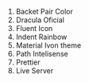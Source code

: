 1. Backet Pair Color 
2. Dracula Oficial 
3. Fluent Icon
4. Indent Rainbow
5. Material Ivon theme 
6. Path Intelisense
7. Prettier
8. Live Server
